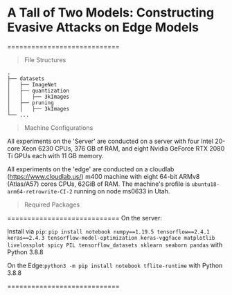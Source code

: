 # A Tall of Two Models: Constructing Evasive Attacks on Edge Models
============================

> File Structures

    .
    ├── datasets
    │   ├── ImageNet
    │   ├── quantization
    │   │   ├── 3kImages
    │   ├── pruning
    │   │   ├── 3kImages
    └── ...

> Machine Configurations

All experiments on the 'Server' are conducted on a server with four Intel 20-core Xeon 6230 CPUs, 376 GB of RAM, and eight Nvidia GeForce RTX 2080 Ti GPUs each with 11 GB memory.

All experiments on the 'edge' are conducted on a cloudlab (https://www.cloudlab.us/) m400 machine with eight 64-bit ARMv8 (Atlas/A57) cores CPUs, 62GiB of RAM. The machine's profile is ``ubuntu18-arm64-retrowrite-CI-2`` running on node ms0633 in Utah.

> Required Packages 

============================
On the server:

Install via ``pip``: ``pip install notebook numpy==1.19.5 tensorflow==2.4.1 keras==2.4.3 tensorflow-model-optimization keras-vggface matplotlib livelossplot spicy PIL tensorflow_datasets sklearn seaborn pandas`` with Python 3.8.8

On the Edge:``python3 -m pip install notebook tflite-runtime`` with Python 3.8.8

============================